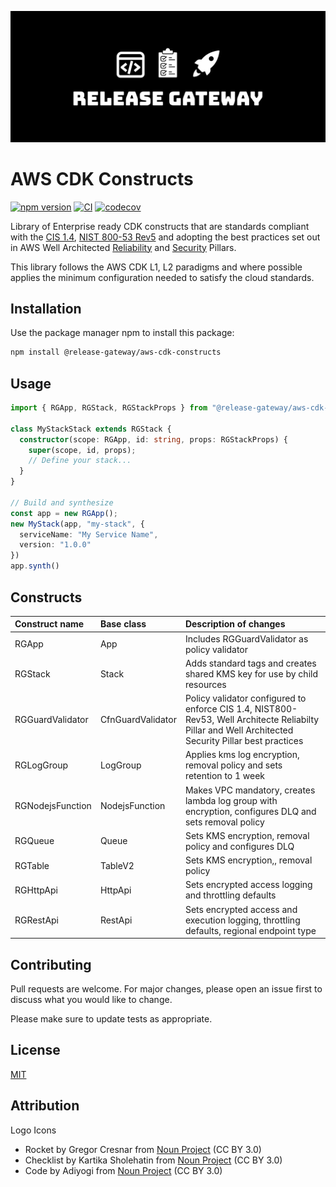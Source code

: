 ![Release Gateway](https://raw.githubusercontent.com/Release-Gateway/aws-cdk-constructs/master/logo.png)

# AWS CDK Constructs

[![npm version](https://badge.fury.io/js/@release-gateway%2Faws-cdk-constructs.svg)](https://www.npmjs.com/package/@release-gateway/aws-cdk-constructs) [![CI](https://github.com/Release-Gateway/aws-cdk-constructs/actions/workflows/ci.yml/badge.svg?branch=main)](https://github.com/Release-Gateway/aws-cdk-constructs/actions/workflows/ci.yml) [![codecov](https://codecov.io/gh/Release-Gateway/aws-cdk-constructs/graph/badge.svg?token=QI7BVOB3SA)](https://codecov.io/gh/Release-Gateway/aws-cdk-constructs)

Library of Enterprise ready CDK constructs that are standards compliant with the [CIS 1.4](https://docs.aws.amazon.com/audit-manager/latest/userguide/CIS-1-4.html), [NIST 800-53 Rev5](https://docs.aws.amazon.com/securityhub/latest/userguide/nist-standard.html) and adopting the best practices set out in AWS Well Architected [Reliability](https://docs.aws.amazon.com/wellarchitected/latest/reliability-pillar/welcome.html) and [Security](https://docs.aws.amazon.com/wellarchitected/latest/security-pillar/welcome.html) Pillars.

This library follows the AWS CDK L1, L2 paradigms and where possible applies the minimum configuration needed to satisfy the cloud standards.

## Installation

Use the package manager npm to install this package:

```bash
npm install @release-gateway/aws-cdk-constructs
```

## Usage

```typescript
import { RGApp, RGStack, RGStackProps } from "@release-gateway/aws-cdk-constructs"

class MyStackStack extends RGStack {
  constructor(scope: RGApp, id: string, props: RGStackProps) {
    super(scope, id, props);
    // Define your stack...
  }
}

// Build and synthesize
const app = new RGApp();
new MyStack(app, "my-stack", {
  serviceName: "My Service Name",
  version: "1.0.0"
})
app.synth()

```

## Constructs

| Construct name   | Base class        | Description of changes                                                                                                                               |
|:-----------------|:------------------|:-----------------------------------------------------------------------------------------------------------------------------------------------------|
| RGApp            | App               | Includes RGGuardValidator as policy validator                                                                                                        |
| RGStack          | Stack             | Adds standard tags and creates shared KMS key for use by child resources                                                                             |
| RGGuardValidator | CfnGuardValidator | Policy validator configured to enforce CIS 1.4, NIST800-Rev53, Well Architecte Reliabilty Pillar and Well Architected Security Pillar best practices |
| RGLogGroup       | LogGroup          | Applies kms log encryption, removal policy and sets retention to 1 week                                                                              |
| RGNodejsFunction | NodejsFunction    | Makes VPC mandatory, creates lambda log group with encryption, configures DLQ and sets removal policy                                                |
| RGQueue          | Queue             | Sets KMS encryption, removal policy and configures DLQ                                                                                               |
| RGTable          | TableV2           | Sets KMS encryption,, removal policy                                                                                                                 |
| RGHttpApi        | HttpApi           | Sets encrypted access logging and throttling defaults                                                                                                |
| RGRestApi        | RestApi           | Sets encrypted access and execution logging, throttling defaults, regional endpoint type                                                             |

## Contributing

Pull requests are welcome. For major changes, please open an issue first
to discuss what you would like to change.

Please make sure to update tests as appropriate.

## License

[MIT](https://choosealicense.com/licenses/mit/)

## Attribution

Logo Icons
- Rocket by Gregor Cresnar from [Noun Project](https://thenounproject.com/browse/icons/term/rocket/) (CC BY 3.0)
- Checklist by Kartika Sholehatin from [Noun Project](https://thenounproject.com/browse/icons/term/checklist/) (CC BY 3.0)
- Code by Adiyogi from [Noun Project](https://thenounproject.com/browse/icons/term/code/) (CC BY 3.0)

